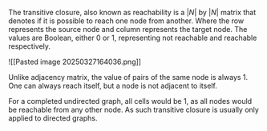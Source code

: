 
The transitive closure, also known as reachability is a $|N|$ by $|N|$ matrix that denotes if it is possible to reach one node from another.
Where the row represents the source node and column represents the target node.
The values are Boolean, either 0 or 1, representing not reachable and reachable respectively.

![[Pasted image 20250327164036.png]]

Unlike adjacency matrix, the value of pairs of the same node is always 1.
One can always reach itself, but a node is not adjacent to itself.

For a completed undirected graph, all cells would be 1, as all nodes would be reachable from any other node. As such transitive closure is usually only applied to directed graphs.